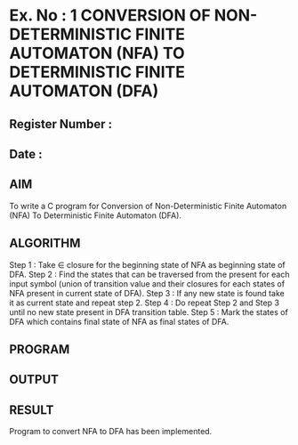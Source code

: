 # Ex. No : 1	CONVERSION OF NON-DETERMINISTIC FINITE AUTOMATON (NFA) TO DETERMINISTIC FINITE AUTOMATON (DFA)
## Register Number :
## Date : 

## AIM   
To write a C program for Conversion of Non-Deterministic Finite Automaton (NFA) To Deterministic Finite Automaton (DFA).
## ALGORITHM
Step 1 : Take ∈ closure for the beginning state of NFA as beginning state of DFA. 
Step 2 : Find the states that can be traversed from the present for each input symbol (union of transition value and their closures for each states of NFA present in current state of DFA). 
Step 3 : If any new state is found take it as current state and repeat step 2. 
Step 4 : Do repeat Step 2 and Step 3 until no new state present in DFA transition table. 
Step 5 : Mark the states of DFA which contains final state of NFA as final states of DFA.
## PROGRAM


## OUTPUT 

## RESULT
Program to convert NFA to DFA has been implemented.




